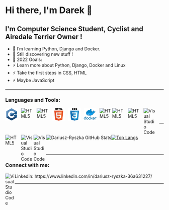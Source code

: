 # Hi there, I'm Darek 👋 

## I'm Computer Science Student, Cyclist and Airedale Terrier Owner !

- 🌱 I’m learning Python, Django and Docker.
- 👯 Still discovering new stuff !
- 🥅 2022 Goals: 
- ⚡ Learn more about Python, Django, Docker and Linux
- ⚡ Take the first steps in CSS, HTML
- ⚡ Maybe JavaScript


---
### Languages and Tools:
<img align="left" alt="HTML5" width="40px" src="https://raw.githubusercontent.com/github/explore/180320cffc25f4ed1bbdfd33d4db3a66eeeeb358/topics/cpp/cpp.png" style="padding-right:10px;" />
<img align="left" alt="HTML5" width="40px" src="https://upload.wikimedia.org/wikipedia/commons/thumb/c/c3/Python-logo-notext.svg/2048px-Python-logo-notext.svg.png" style="padding-right:10px;" />
<img align="left" alt="HTML5" width="40px" src="https://seeklogo.com/images/D/django-logo-4C5ECF7036-seeklogo.com.png" style="padding-right:10px;" />
<img align="left" alt="HTML5" width="40px" src="https://raw.githubusercontent.com/github/explore/80688e429a7d4ef2fca1e82350fe8e3517d3494d/topics/html/html.png" style="padding-right:10px;" />
<img align="left" alt="HTML5" width="40px" src="https://raw.githubusercontent.com/github/explore/80688e429a7d4ef2fca1e82350fe8e3517d3494d/topics/css/css.png" style="padding-right:10px;" />
<img align="left" alt="HTML5" width="40px" src="https://raw.githubusercontent.com/github/explore/80688e429a7d4ef2fca1e82350fe8e3517d3494d/topics/docker/docker.png" style="padding-right:10px;" />
<img align="left" alt="HTML5" width="40px" src="https://play-lh.googleusercontent.com/hvK9JjjMrQ-MSP98UVqmwpgojkc89P5tYvLUbvbnAqORVx3o7mUhk_NNdSD4S9_F8pw" />
<img align="left" alt="HTML5" width="40px" src="https://git-scm.com/images/logos/downloads/Git-Icon-1788C.png" style="padding-right:10px;" />
<img align="left" alt="HTML5" width="40px" src="https://upload.wikimedia.org/wikipedia/commons/thumb/b/b5/Former_Ubuntu_logo.svg/2048px-Former_Ubuntu_logo.svg.png" style="padding-right:10px;" />
<img align="left" alt="Visual Studio Code" width="40px" src="https://cdn.jsdelivr.net/gh/devicons/devicon/icons/vscode/vscode-original.svg" style="padding-right:10px;" />
<img align="left" alt="HTML5" width="40px" src="https://upload.wikimedia.org/wikipedia/commons/thumb/5/59/Visual_Studio_Icon_2019.svg/512px-Visual_Studio_Icon_2019.svg.png" style="padding-right:10px;" />
<img align="left" alt="Visual Studio Code" width="40px" src="https://upload.wikimedia.org/wikipedia/commons/thumb/1/1d/PyCharm_Icon.svg/150px-PyCharm_Icon.svg.png" />
<img align="left" alt="Visual Studio Code" width="40px" src="https://upload.wikimedia.org/wikipedia/commons/thumb/b/b5/DBeaver_logo.svg/256px-DBeaver_logo.svg.png?20210313151619" />

<br>
<br>

---

  <img align="left" alt="Dariusz-Ryszka GitHub Stats" src="https://github-readme-stats.vercel.app/api?username=Darek-Ryszka&show_icons=true&hide_border=false&title_color=ff652f&icon_color=FFE400&bg_color=09131B&text_color=ffffff&border_color=0c1a25" />
  
[![Top Langs](https://github-readme-stats.vercel.app/api/top-langs/?username=Darek-Ryszka&langs_count=9)](https://github.com/anuraghazra/github-readme-stats)

<br>

---

### Connect with me:
<img align="left" alt="Visual Studio Code" width="30px" src="https://play-lh.googleusercontent.com/kMofEFLjobZy_bCuaiDogzBcUT-dz3BBbOrIEjJ-hqOabjK8ieuevGe6wlTD15QzOqw=s180-rw" />
Linkedin: https://www.linkedin.com/in/dariusz-ryszka-36a631227/

---
